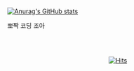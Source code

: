 #### 
[![Anurag's GitHub stats](https://github-readme-stats.vercel.app/api?username=sanhaa&count_private=true&theme=tokyonight&show_icons=true&hide=contribs)](https://github.com/anuraghazra/github-readme-stats)


뽀짝 코딩 조아

<br>
<br>

<div align="center"> 
	
[![Hits](https://hits.seeyoufarm.com/api/count/incr/badge.svg?url=https%3A%2F%2Fgithub.com%2Fsanhaa&count_bg=%232480FF&title_bg=%23535D74&icon=github.svg&icon_color=%23FFFAFA&title=+hits&edge_flat=false)](https://hits.seeyoufarm.com)

</div>
